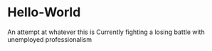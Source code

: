 # Hello-World
An attempt at whatever this is
Currently fighting a losing battle with unemployed professionalism
